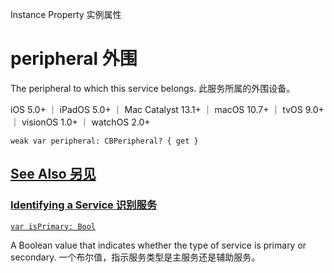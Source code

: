 Instance Property 实例属性

# peripheral 外围

The peripheral to which this service belongs.
此服务所属的外围设备。

iOS 5.0+ ｜ iPadOS 5.0+ ｜ Mac Catalyst 13.1+ ｜ macOS 10.7+ ｜ tvOS 9.0+ ｜ visionOS 1.0+ ｜ watchOS 2.0+ 

```
weak var peripheral: CBPeripheral? { get }
```



## [See Also 另见](https://developer.apple.com/documentation/corebluetooth/cbservice/peripheral#see-also)

### [Identifying a Service 识别服务](https://developer.apple.com/documentation/corebluetooth/cbservice/peripheral#Identifying-a-Service)

[`var isPrimary: Bool`](https://developer.apple.com/documentation/corebluetooth/cbservice/isprimary)

A Boolean value that indicates whether the type of service is primary or secondary.
一个布尔值，指示服务类型是主服务还是辅助服务。
